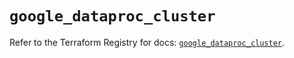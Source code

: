 # `google_dataproc_cluster`

Refer to the Terraform Registry for docs: [`google_dataproc_cluster`](https://registry.terraform.io/providers/hashicorp/google/6.7.0/docs/resources/dataproc_cluster).
